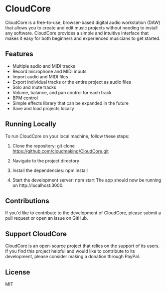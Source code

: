 # CloudCore

CloudCore is a free-to-use, browser-based digital audio workstation (DAW) that allows you to create and edit music projects without needing to install any software. CloudCore provides a simple and intuitive interface that makes it easy for both beginners and experienced musicians to get started.

## Features

- Multiple audio and MIDI tracks
- Record microphone and MIDI inputs
- Import audio and MIDI files
- Export individual tracks or the entire project as audio files
- Solo and mute tracks
- Volume, balance, and pan control for each track
- BPM control
- Simple effects library that can be expanded in the future
- Save and load projects locally

## Running Locally

To run CloudCore on your local machine, follow these steps:

1. Clone the repository:
git clone https://github.com/cloudmaking/CloudCore.git

2. Navigate to the project directory

3. Install the dependencies:
npm install

1. Start the development server:
npm start
The app should now be running on http://localhost:3000.

## Contributions
If you'd like to contribute to the development of CloudCore, please submit a pull request or open an issue on GitHub.

## Support CloudCore
CloudCore is an open-source project that relies on the support of its users. If you find this project helpful and would like to contribute to its development, please consider making a donation through PayPal.

## License
MIT

